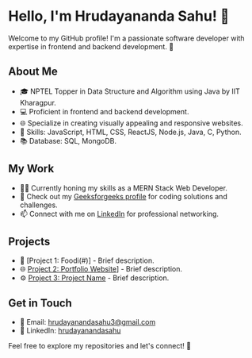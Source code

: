 
# Hello, I'm Hrudayananda Sahu! 👋

Welcome to my GitHub profile! I'm a passionate software developer with expertise in frontend and backend development. 🚀

## About Me

- 🎓 NPTEL Topper in Data Structure and Algorithm using Java by IIT Kharagpur.
- 💻 Proficient in frontend and backend development.
- 🌐 Specialize in creating visually appealing and responsive websites.
- 🔧 Skills: JavaScript, HTML, CSS, ReactJS, Node.js, Java, C, Python.
- 📚 Database: SQL, MongoDB.

## My Work

- 👨‍💻 Currently honing my skills as a MERN Stack Web Developer.
- 🌟 Check out my [Geeksforgeeks profile](https://auth.geeksforgeeks.org/user/hrudayanandasahu3) for coding solutions and challenges.
- 📫 Connect with me on [LinkedIn](https://www.linkedin.com/in/hrudayanandasahu/) for professional networking.

## Projects

- 🚀 [Project 1: Foodi(#)] - Brief description.
- 🌐 [Project 2: Portfolio Website](#)] - Brief description.
- ⚙️ [Project 3: Project Name](#) - Brief description.

## Get in Touch

- 📧 Email: hrudayanandasahu3@gmail.com
- 🔗 LinkedIn: [hrudayanandasahu](https://www.linkedin.com/in/hrudayanandasahu/)

Feel free to explore my repositories and let's connect! 🚀
